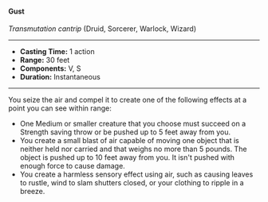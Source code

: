 #### Gust
*Transmutation cantrip* (Druid, Sorcerer, Warlock, Wizard)
___
- **Casting Time:** 1 action
- **Range:** 30 feet
- **Components:** V, S
- **Duration:** Instantaneous
---
You seize the air and compel it to create one of the following effects at a point you can see within range:

- One Medium or smaller creature that you choose must succeed on a Strength saving throw or be pushed up to 5 feet away from you.
- You create a small blast of air capable of moving one object that is neither held nor carried and that weighs no more than 5 pounds. The object is pushed up to 10 feet away from you. It isn't pushed with enough force to cause damage.
- You create a harmless sensory effect using air, such as causing leaves to rustle, wind to slam shutters closed, or your clothing to ripple in a breeze.